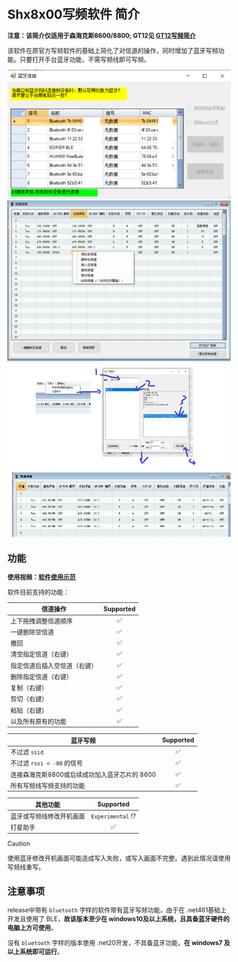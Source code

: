 # Shx8x00写频软件 简介

**注意：该简介仅适用于森海克斯8600/8800; GT12见 [GT12写频简介](../GT12/readme.md)**

该软件在原官方写频软件的基础上简化了对信道的操作，同时增加了蓝牙写频功能。只要打开手台蓝牙功能，不需写频线即可写频。

<img src="./readme_shx8x00/image-20240118150904988.png" alt="image-20240118150904988" style="zoom: 67%;" />

<img src="./readme_shx8x00/image-20240113121213939.png" alt="image-20240113121213939" style="zoom:50%;" />

<img src="./readme_shx8x00/SAT.png" alt="SAT" style="zoom:75%;" />

## 功能

**使用视频：[软件使用示范](https://www.bilibili.com/video/BV1Et4y1R7ax/)**

软件目前支持的功能：

  | 信道操作                     |     Supported      |
  | ---------------------------- | :----------------: |
  | 上下拖拽调整信道顺序         | :white_check_mark: |
  | 一键删除空信道               | :white_check_mark: |
  | 撤回                         | :white_check_mark: |
  | 清空指定信道（右键）         | :white_check_mark: |
  | 指定信道后插入空信道（右键） | :white_check_mark: |
  | 删除指定信道（右键）         | :white_check_mark: |
  | 复制（右键）                 | :white_check_mark: |
  | 剪切（右键）                 | :white_check_mark: |
  | 粘贴（右键）                 | :white_check_mark: |
  | 以及所有原有的功能           | :white_check_mark: |

  | 蓝牙写频                                      |     Supported      |
  | --------------------------------------------- | :----------------: |
  | 不过滤 `ssid`                                 | :white_check_mark: |
  | 不过滤 `rssi < -80` 的信号                    | :white_check_mark: |
  | 连接森海克斯8800或后续成功加入蓝牙芯片的 8600 | :white_check_mark: |
  | 所有写频线写频支持的功能                      | :white_check_mark: |

  | 其他功能         |          Supported           |
  |--------------| :--------------------------: |
  | 蓝牙或写频线修改开机画面 | `Experimental` :interrobang: |
  | 打星助手         | :white_check_mark: |

> [!CAUTION]
>
> 使用蓝牙修改开机画面可能造成写入失败，或写入画面不完整。遇到此情况请使用写频线重写。

## 注意事项

release中带有 `bluetooth` 字样的软件带有蓝牙写频功能，由于在 .net461基础上开发且使用了 BLE，**故该版本至少在 windows10及以上系统，且具备蓝牙硬件的电脑上方可使用**。

没有 `bluetooth` 字样的版本使用 .net20开发，不具备蓝牙功能，**在 windows7 及以上系统即可运行**。